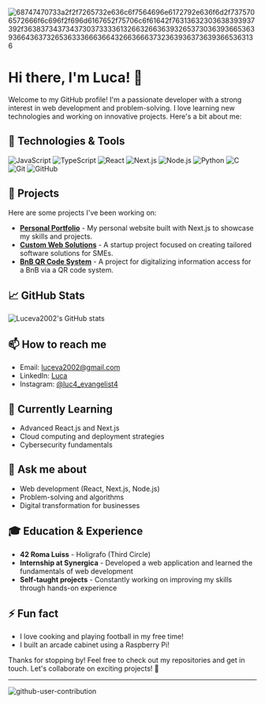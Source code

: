 ![68747470733a2f2f7265732e636c6f7564696e6172792e636f6d2f7375706572666f6c696f2f696d6167652f75706c6f61642f76313632303638393937392f363837343734373037333361326632663639326537303639366536393664363732653633366636643266366637323639363736393665363136](https://user-images.githubusercontent.com/58959408/232639433-cb0aea21-66f0-4508-a771-85e2089c5a87.gif)

# Hi there, I'm Luca! 👋

Welcome to my GitHub profile! I'm a passionate developer with a strong interest in web development and problem-solving. I love learning new technologies and working on innovative projects. Here's a bit about me:

## 🔧 Technologies & Tools

![JavaScript](https://img.shields.io/badge/JavaScript-F7DF1E?style=for-the-badge&logo=javascript&logoColor=black)
![TypeScript](https://img.shields.io/badge/TypeScript-3178C6?style=for-the-badge&logo=typescript&logoColor=white)
![React](https://img.shields.io/badge/React-61DAFB?style=for-the-badge&logo=react&logoColor=black)
![Next.js](https://img.shields.io/badge/Next.js-000000?style=for-the-badge&logo=next.js&logoColor=white)
![Node.js](https://img.shields.io/badge/Node.js-339933?style=for-the-badge&logo=node.js&logoColor=white)
![Python](https://img.shields.io/badge/Python-3776AB?style=for-the-badge&logo=python&logoColor=white)
![C](https://img.shields.io/badge/C-00599C?style=for-the-badge&logo=c&logoColor=white)
![Git](https://img.shields.io/badge/Git-F05032?style=for-the-badge&logo=git&logoColor=white)
![GitHub](https://img.shields.io/badge/GitHub-100000?style=for-the-badge&logo=github&logoColor=white)

## 🚀 Projects

Here are some projects I've been working on:

- **[Personal Portfolio](https://github.com/Luceva2002/portfolio)** - My personal website built with Next.js to showcase my skills and projects.
- **[Custom Web Solutions](https://github.com/Luceva2002/custom-web-solutions)** - A startup project focused on creating tailored software solutions for SMEs.
- **[BnB QR Code System](https://github.com/Luceva2002/bnb-qr-code)** - A project for digitalizing information access for a BnB via a QR code system.

## 📈 GitHub Stats

![Luceva2002's GitHub stats](https://github-readme-stats.vercel.app/api?username=Luceva2002&show_icons=true&theme=radical)

## 📫 How to reach me

- Email: [luceva2002@gmail.com](mailto:luceva2002@gmail.com)
- LinkedIn: [Luca]([https://www.linkedin.com/in/luceva2002](https://www.linkedin.com/in/luca-evangelista-91a2101a3/))
- Instagram: [@luc4_evangelist4](https://www.instagram.com/luc4_evangelist4/)

## 🌱 Currently Learning

- Advanced React.js and Next.js
- Cloud computing and deployment strategies
- Cybersecurity fundamentals

## 💬 Ask me about

- Web development (React, Next.js, Node.js)
- Problem-solving and algorithms
- Digital transformation for businesses

## 🎓 Education & Experience

- **42 Roma Luiss** - Holigrafo (Third Circle)
- **Internship at Synergica** - Developed a web application and learned the fundamentals of web development
- **Self-taught projects** - Constantly working on improving my skills through hands-on experience

## ⚡ Fun fact

- I love cooking and playing football in my free time!
- I built an arcade cabinet using a Raspberry Pi!

Thanks for stopping by! Feel free to check out my repositories and get in touch. Let's collaborate on exciting projects! 🚀

---

![github-user-contribution](https://user-images.githubusercontent.com/58959408/157782696-8bc9ca49-ca61-4ab5-8b83-49c4e76c1a8f.svg)

